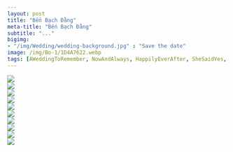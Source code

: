 ```yaml
---
layout: post
title: "Bến Bạch Đằng"
meta-title: "Bến Bạch Đằng"
subtitle: "..."
bigimg:
- "/img/Wedding/wedding-background.jpg" : "Save the date"
image: /img/Bo-1/1D4A7622.webp
tags: [AWeddingToRemember, NowAndAlways, HappilyEverAfter, SheSaidYes, LoveAlways, BabyJustSayYes]
---
```


<div class="post-img-post"><img src="/img/Bo-1/1D4A7458.webp"><br></div>
<div class="post-img-post"><img src="/img/Bo-1/1D4A7496.webp"><br></div>
<div class="post-img-post"><img src="/img/Bo-1/1D4A7500.webp"><br></div>
<div class="post-img-post"><img src="/img/Bo-1/1D4A7591.webp"><br></div>
<div class="post-img-post"><img src="/img/Bo-1/1D4A7622.webp"><br></div>
<div class="post-img-post"><img src="/img/Bo-1/1D4A7660.webp"><br></div>
<div class="post-img-post"><img src="/img/Bo-1/1D4A7662.webp"><br></div>
<div class="post-img-post"><img src="/img/Bo-1/1D4A7669.webp"><br></div>
<div class="post-img-post"><img src="/img/Bo-1/1D4A7682.webp"><br></div>
<div class="post-img-post"><img src="/img/Bo-1/1D4A7766.webp"><br></div>